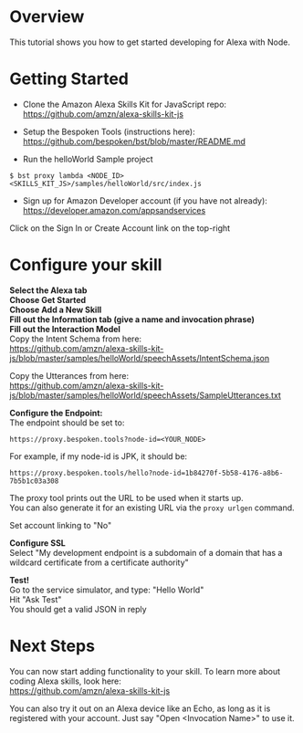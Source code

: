 # Overview
This tutorial shows you how to get started developing for Alexa with Node.  

# Getting Started
- Clone the Amazon Alexa Skills Kit for JavaScript repo:  
https://github.com/amzn/alexa-skills-kit-js

- Setup the Bespoken Tools (instructions here):
https://github.com/bespoken/bst/blob/master/README.md

- Run the helloWorld Sample project  
```
$ bst proxy lambda <NODE_ID> <SKILLS_KIT_JS>/samples/helloWorld/src/index.js
```

- Sign up for Amazon Developer account (if you have not already):  
https://developer.amazon.com/appsandservices

Click on the Sign In or Create Account link on the top-right

# Configure your skill
__Select the Alexa tab__  
__Choose Get Started__  
__Choose Add a New Skill__  
__Fill out the Information tab (give a name and invocation phrase)__  
__Fill out the Interaction Model__  
Copy the Intent Schema from here:  
https://github.com/amzn/alexa-skills-kit-js/blob/master/samples/helloWorld/speechAssets/IntentSchema.json

Copy the Utterances from here:  
https://github.com/amzn/alexa-skills-kit-js/blob/master/samples/helloWorld/speechAssets/SampleUtterances.txt

__Configure the Endpoint:__  
The endpoint should be set to:  
```
https://proxy.bespoken.tools?node-id=<YOUR_NODE>
```

For example, if my node-id is JPK, it should be:  
```
https://proxy.bespoken.tools/hello?node-id=1b84270f-5b58-4176-a8b6-7b5b1c03a308
```

The proxy tool prints out the URL to be used when it starts up.  
You can also generate it for an existing URL via the `proxy urlgen` command. 

Set account linking to "No"

__Configure SSL__  
Select "My development endpoint is a subdomain of a domain that has a wildcard certificate from a certificate authority"

__Test!__  
Go to the service simulator, and type: "Hello World"  
Hit "Ask Test"  
You should get a valid JSON in reply  

# Next Steps
You can now start adding functionality to your skill. To learn more about coding Alexa skills, look here:  
https://github.com/amzn/alexa-skills-kit-js

You can also try it out on an Alexa device like an Echo, as long as it is registered with your account.
Just say "Open \<Invocation Name>" to use it.
